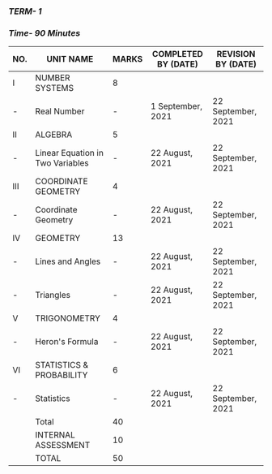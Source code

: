 ### ***TERM- 1***

### ***Time- 90 Minutes***

|NO.|UNIT NAME|MARKS|COMPLETED BY (DATE)|REVISION BY (DATE)|
|---|---------|-----|-------------------|------------------|
|I|NUMBER SYSTEMS|8|
|-|Real Number|-|1 September, 2021|22 September, 2021|
|II|ALGEBRA|5|
|-|Linear Equation in Two Variables|-|22 August, 2021|22 September, 2021|
|III|COORDINATE GEOMETRY|4|
|-|Coordinate Geometry|-|22 August, 2021|22 September, 2021|
|IV|GEOMETRY|13|
|-|Lines and Angles|-|22 August, 2021|22 September, 2021|
|-|Triangles|-|22 August, 2021|22 September, 2021|
|V|TRIGONOMETRY|4|
|-|Heron's Formula|-|22 August, 2021|22 September, 2021|
|VI|STATISTICS & PROBABILITY|6|
|-|Statistics|-|22 August, 2021|22 September, 2021|
||Total|40|
||INTERNAL ASSESSMENT|10|
||TOTAL|50|
